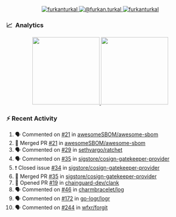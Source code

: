 <p align="center">
  <a href="https://linkedin.com/in/furkanturkal" target="blank">
    <img src="https://img.shields.io/badge/linkedin-%230077B5.svg?&style=for-the-badge&logo=linkedin&logoColor=white" alt="furkanturkal" />
  </a>
  <a href="https://medium.com/@furkan.turkal" target="blank">
    <img src="https://img.shields.io/badge/medium-%2312100E.svg?&style=for-the-badge&logo=medium&logoColor=white" alt="@furkan.turkal" />
  </a>
  <a href="https://twitter.com/furkanturkaI" target="blank">
    <img src="https://img.shields.io/badge/Twitter-1DA1F2?style=for-the-badge&logo=twitter&logoColor=white" alt="furkanturkaI" />
  </a>
</p>

### 📈 &nbsp;Analytics

<p align="center">
  <a href="https://coderstats.net/github/#Dentrax">
    <img height="180em" src="https://github-readme-stats-eight-theta.vercel.app/api?username=Dentrax&show_icons=true&theme=algolia&include_all_commits=true&count_private=true&line_height=26"/>
    <img height="180em" src="https://github-readme-stats-eight-theta.vercel.app/api/top-langs/?username=Dentrax&layout=compact&langs_count=8&theme=algolia&line_height=26"/>
  </a>
</p>

### :zap: Recent Activity

<!--START_SECTION:activity-->
1. 🗣 Commented on [#21](https://github.com/awesomeSBOM/awesome-sbom/issues/21) in [awesomeSBOM/awesome-sbom](https://github.com/awesomeSBOM/awesome-sbom)
2. 🎉 Merged PR [#21](https://github.com/awesomeSBOM/awesome-sbom/pull/21) in [awesomeSBOM/awesome-sbom](https://github.com/awesomeSBOM/awesome-sbom)
3. 🗣 Commented on [#29](https://github.com/sethvargo/ratchet/issues/29) in [sethvargo/ratchet](https://github.com/sethvargo/ratchet)
4. 🗣 Commented on [#35](https://github.com/sigstore/cosign-gatekeeper-provider/issues/35) in [sigstore/cosign-gatekeeper-provider](https://github.com/sigstore/cosign-gatekeeper-provider)
5. ❗️ Closed issue [#34](https://github.com/sigstore/cosign-gatekeeper-provider/issues/34) in [sigstore/cosign-gatekeeper-provider](https://github.com/sigstore/cosign-gatekeeper-provider)
6. 🎉 Merged PR [#35](https://github.com/sigstore/cosign-gatekeeper-provider/pull/35) in [sigstore/cosign-gatekeeper-provider](https://github.com/sigstore/cosign-gatekeeper-provider)
7. 💪 Opened PR [#19](https://github.com/chainguard-dev/clank/pull/19) in [chainguard-dev/clank](https://github.com/chainguard-dev/clank)
8. 🗣 Commented on [#46](https://github.com/charmbracelet/log/issues/46) in [charmbracelet/log](https://github.com/charmbracelet/log)
9. 🗣 Commented on [#172](https://github.com/go-logr/logr/issues/172) in [go-logr/logr](https://github.com/go-logr/logr)
10. 🗣 Commented on [#244](https://github.com/wfxr/forgit/issues/244) in [wfxr/forgit](https://github.com/wfxr/forgit)
<!--END_SECTION:activity-->
